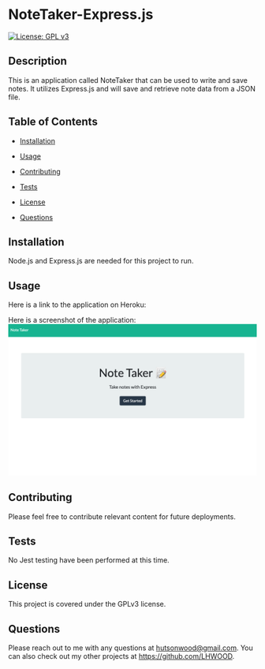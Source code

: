 # NoteTaker-Express.js

[![License: GPL v3](https://img.shields.io/badge/License-GPLv3-blue.svg)](https://www.gnu.org/licenses/gpl-3.0)

## Description

This is an application called NoteTaker that can be used to write and save notes. It utilizes Express.js and will save and retrieve note data from a JSON file.

## Table of Contents

- [Installation](#installation)

- [Usage](#usage)

- [Contributing](#contributing)

- [Tests](#tests)

- [License](#license)

- [Questions](#questions)

## Installation

Node.js and Express.js are needed for this project to run.

## Usage

Here is a link to the application on Heroku:

Here is a screenshot of the application: ![screenshot](public/images/screenshot.png)

## Contributing

Please feel free to contribute relevant content for future deployments.

## Tests

No Jest testing have been performed at this time.

## License

This project is covered under the GPLv3 license.

## Questions

Please reach out to me with any questions at hutsonwood@gmail.com. You can also check out my other projects at https://github.com/LHWOOD.
